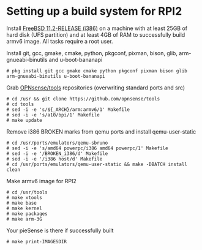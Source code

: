 Setting up a build system for RPI2
==================================

Install [FreeBSD 11.2-RELEASE (i386)](https://download.freebsd.org/ftp/releases/i386/i386/ISO-IMAGES/11.2/)
on a machine with at least 25GB of hard disk (UFS partition)
and at least 4GB of RAM to successfully build armv6 image.
All tasks require a root user.

Install git, gcc, gmake, cmake, python, pkgconf, pixman, bison, glib, arm-gnueabi-binutils and u-boot-bananapi

    # pkg install git gcc gmake cmake python pkgconf pixman bison glib arm-gnueabi-binutils u-boot-bananapi

Grab [OPNsense/tools](https://github.com/opnsense/tools) repositories
(overwriting standard ports and src)

    # cd /usr && git clone https://github.com/opnsense/tools
    # cd tools
    # sed -i -e 's/${_ARCH}/arm:armv6/1' Makefile
    # sed -i -e 's/a10/bpi/1' Makefile
    # make update

Remove i386 BROKEN marks from qemu ports and install qemu-user-static

    # cd /usr/ports/emulators/qemu-sbruno
    # sed -i -e 's/amd64 powerpc/i386 amd64 powerpc/1' Makefile
    # sed -i -e '/BROKEN_i386/d' Makefile
    # sed -i -e '/i386 host/d' Makefile
    # cd /usr/ports/emulators/qemu-user-static && make -DBATCH install clean
    
Make armv6 image for RPI2

    # cd /usr/tools
    # make xtools
    # make base
    # make kernel
    # make packages
    # make arm-3G
    
Your pieSense is there if successfully built

    # make print-IMAGESDIR
